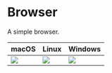 # Browser

A simple browser.

|  macOS            |    Linux          |  Windows          |
| ----------------- | ----------------- | ----------------- |
| ![][mac-browser]  | ![][linux-browser] | ![][win-browser]  |

[mac-browser]: https://cdn.rawgit.com/yue/yue-app-samples/32cfd99/browser/screenshots/mac_browser.png
[linux-browser]: https://cdn.rawgit.com/yue/yue-app-samples/32cfd99/browser/screenshots/linux_browser.png
[win-browser]: https://cdn.rawgit.com/yue/yue-app-samples/32cfd99/browser/screenshots/win_browser.png
